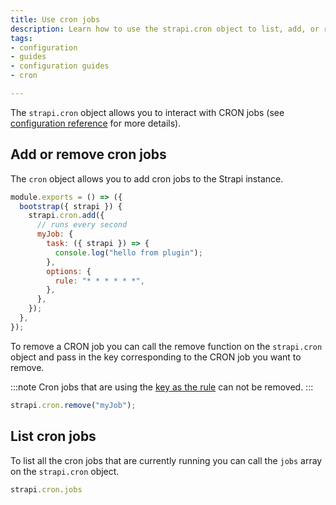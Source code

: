 ```yaml
---
title: Use cron jobs
description: Learn how to use the strapi.cron object to list, add, or remove cron jobs from your code.
tags:
- configuration
- guides
- configuration guides
- cron

---
```


The `strapi.cron` object allows you to interact with CRON jobs (see [configuration reference](/cms/configurations/cron) for more details).

## Add or remove cron jobs

The `cron` object allows you to add cron jobs to the Strapi instance.

```js title="./src/plugins/my-plugin/strapi-server.js"
module.exports = () => ({
  bootstrap({ strapi }) {
    strapi.cron.add({
      // runs every second
      myJob: {
        task: ({ strapi }) => {
          console.log("hello from plugin");
        },
        options: {
          rule: "* * * * * *",
        },
      },
    });
  },
});
```

To remove a CRON job you can call the remove function on the `strapi.cron` object and pass in the key corresponding to the CRON job you want to remove.

:::note
Cron jobs that are using the [key as the rule](/cms/configurations/cron#using-the-key-format) can not be removed.
:::

```js
strapi.cron.remove("myJob");
```

## List cron jobs

To list all the cron jobs that are currently running you can call the `jobs` array on the `strapi.cron` object.

```js
strapi.cron.jobs
```
